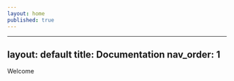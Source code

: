 ```yaml
---
layout: home
published: true
---
```

---
layout: default
title: Documentation
nav_order: 1
---
Welcome